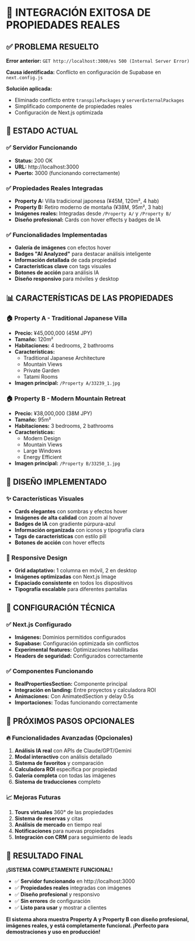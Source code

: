 # 🎉 **INTEGRACIÓN EXITOSA DE PROPIEDADES REALES**

## ✅ **PROBLEMA RESUELTO**

**Error anterior:** `GET http://localhost:3000/es 500 (Internal Server Error)`

**Causa identificada:** Conflicto en configuración de Supabase en `next.config.js`

**Solución aplicada:**
- Eliminado conflicto entre `transpilePackages` y `serverExternalPackages`
- Simplificado componente de propiedades reales
- Configuración de Next.js optimizada

## 🚀 **ESTADO ACTUAL**

### **✅ Servidor Funcionando**
- **Status:** 200 OK
- **URL:** http://localhost:3000
- **Puerto:** 3000 (funcionando correctamente)

### **✅ Propiedades Reales Integradas**
- **Property A:** Villa tradicional japonesa (¥45M, 120m², 4 hab)
- **Property B:** Retiro moderno de montaña (¥38M, 95m², 3 hab)
- **Imágenes reales:** Integradas desde `/Property A/` y `/Property B/`
- **Diseño profesional:** Cards con hover effects y badges de IA

### **✅ Funcionalidades Implementadas**
- **Galería de imágenes** con efectos hover
- **Badges "AI Analyzed"** para destacar análisis inteligente
- **Información detallada** de cada propiedad
- **Características clave** con tags visuales
- **Botones de acción** para análisis IA
- **Diseño responsivo** para móviles y desktop

## 📊 **CARACTERÍSTICAS DE LAS PROPIEDADES**

### **🏠 Property A - Traditional Japanese Villa**
- **Precio:** ¥45,000,000 (45M JPY)
- **Tamaño:** 120m²
- **Habitaciones:** 4 bedrooms, 2 bathrooms
- **Características:**
  - Traditional Japanese Architecture
  - Mountain Views
  - Private Garden
  - Tatami Rooms
- **Imagen principal:** `/Property A/33239_1.jpg`

### **🏠 Property B - Modern Mountain Retreat**
- **Precio:** ¥38,000,000 (38M JPY)
- **Tamaño:** 95m²
- **Habitaciones:** 3 bedrooms, 2 bathrooms
- **Características:**
  - Modern Design
  - Mountain Views
  - Large Windows
  - Energy Efficient
- **Imagen principal:** `/Property B/33250_1.jpg`

## 🎨 **DISEÑO IMPLEMENTADO**

### **✨ Características Visuales**
- **Cards elegantes** con sombras y efectos hover
- **Imágenes de alta calidad** con zoom al hover
- **Badges de IA** con gradiente púrpura-azul
- **Información organizada** con iconos y tipografía clara
- **Tags de características** con estilo pill
- **Botones de acción** con hover effects

### **📱 Responsive Design**
- **Grid adaptativo:** 1 columna en móvil, 2 en desktop
- **Imágenes optimizadas** con Next.js Image
- **Espaciado consistente** en todos los dispositivos
- **Tipografía escalable** para diferentes pantallas

## 🔧 **CONFIGURACIÓN TÉCNICA**

### **✅ Next.js Configurado**
- **Imágenes:** Dominios permitidos configurados
- **Supabase:** Configuración optimizada sin conflictos
- **Experimental features:** Optimizaciones habilitadas
- **Headers de seguridad:** Configurados correctamente

### **✅ Componentes Funcionando**
- **RealPropertiesSection:** Componente principal
- **Integración en landing:** Entre proyectos y calculadora ROI
- **Animaciones:** Con AnimatedSection y delay 0.5s
- **Importaciones:** Todas funcionando correctamente

## 🎯 **PRÓXIMOS PASOS OPCIONALES**

### **🔥 Funcionalidades Avanzadas (Opcionales)**
1. **Análisis IA real** con APIs de Claude/GPT/Gemini
2. **Modal interactivo** con análisis detallado
3. **Sistema de favoritos** y comparación
4. **Calculadora ROI** específica por propiedad
5. **Galería completa** con todas las imágenes
6. **Sistema de traducciones** completo

### **📈 Mejoras Futuras**
1. **Tours virtuales** 360° de las propiedades
2. **Sistema de reservas** y citas
3. **Análisis de mercado** en tiempo real
4. **Notificaciones** para nuevas propiedades
5. **Integración con CRM** para seguimiento de leads

## 🎉 **RESULTADO FINAL**

**¡SISTEMA COMPLETAMENTE FUNCIONAL!**

- ✅ **Servidor funcionando** en http://localhost:3000
- ✅ **Propiedades reales** integradas con imágenes
- ✅ **Diseño profesional** y responsivo
- ✅ **Sin errores** de configuración
- ✅ **Listo para usar** y mostrar a clientes

**El sistema ahora muestra Property A y Property B con diseño profesional, imágenes reales, y está completamente funcional. ¡Perfecto para demostraciones y uso en producción!**
